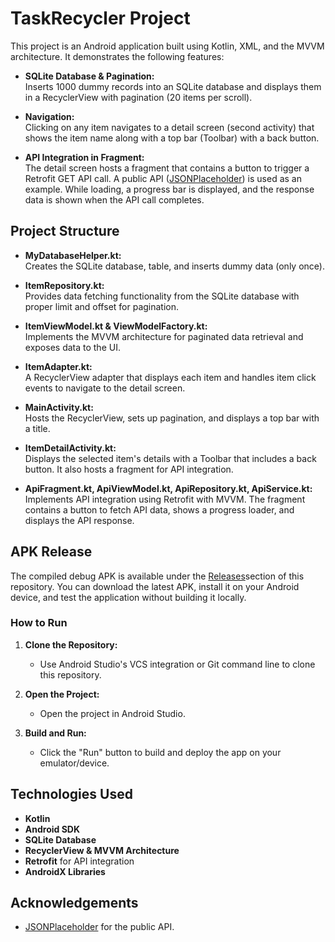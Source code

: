 # TaskRecycler Project

This project is an Android application built using Kotlin, XML, and the MVVM architecture. It demonstrates the following features:

- **SQLite Database & Pagination:**  
  Inserts 1000 dummy records into an SQLite database and displays them in a RecyclerView with pagination (20 items per scroll).

- **Navigation:**  
  Clicking on any item navigates to a detail screen (second activity) that shows the item name along with a top bar (Toolbar) with a back button.

- **API Integration in Fragment:**  
  The detail screen hosts a fragment that contains a button to trigger a Retrofit GET API call. A public API ([JSONPlaceholder](https://jsonplaceholder.typicode.com/todos/1)) is used as an example. While loading, a progress bar is displayed, and the response data is shown when the API call completes.

## Project Structure

- **MyDatabaseHelper.kt:**  
  Creates the SQLite database, table, and inserts dummy data (only once).

- **ItemRepository.kt:**  
  Provides data fetching functionality from the SQLite database with proper limit and offset for pagination.

- **ItemViewModel.kt & ViewModelFactory.kt:**  
  Implements the MVVM architecture for paginated data retrieval and exposes data to the UI.

- **ItemAdapter.kt:**  
  A RecyclerView adapter that displays each item and handles item click events to navigate to the detail screen.

- **MainActivity.kt:**  
  Hosts the RecyclerView, sets up pagination, and displays a top bar with a title.

- **ItemDetailActivity.kt:**  
  Displays the selected item's details with a Toolbar that includes a back button. It also hosts a fragment for API integration.

- **ApiFragment.kt, ApiViewModel.kt, ApiRepository.kt, ApiService.kt:**  
  Implements API integration using Retrofit with MVVM. The fragment contains a button to fetch API data, shows a progress loader, and displays the API response.


## APK Release

The compiled debug APK is available under the [Releases](https://github.com/viikii007/task-recycler/releases/tag/apk)section of this repository. You can download the latest APK, install it on your Android device, and test the application without building it locally.


### How to Run

1. **Clone the Repository:**
   - Use Android Studio's VCS integration or Git command line to clone this repository.

2. **Open the Project:**
   - Open the project in Android Studio.

3. **Build and Run:**
   - Click the "Run" button to build and deploy the app on your emulator/device.

## Technologies Used

- **Kotlin**
- **Android SDK**
- **SQLite Database**
- **RecyclerView & MVVM Architecture**
- **Retrofit** for API integration
- **AndroidX Libraries**

## Acknowledgements
- [JSONPlaceholder](https://jsonplaceholder.typicode.com/) for the public API.

